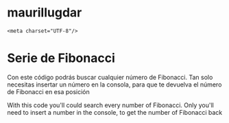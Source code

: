 # maurillugdar
<!DOCTYPE html>
<html>
  <head>
    
    <meta charset="UTF-8"/>
  </head>
  <body>
<h1 style="font-weight= bold">Serie de Fibonacci</h1>
<p>Con este código podrás buscar cualquier número de Fibonacci. Tan solo necesitas insertar un número en la consola, para que te devuelva el número de Fibonacci en esa posición</p>
    <p>With this code you'll could search every number of Fibonacci. Only you'll need to insert a number in the console, to get the number of Fibonacci back</p>
  </body>
</html>
